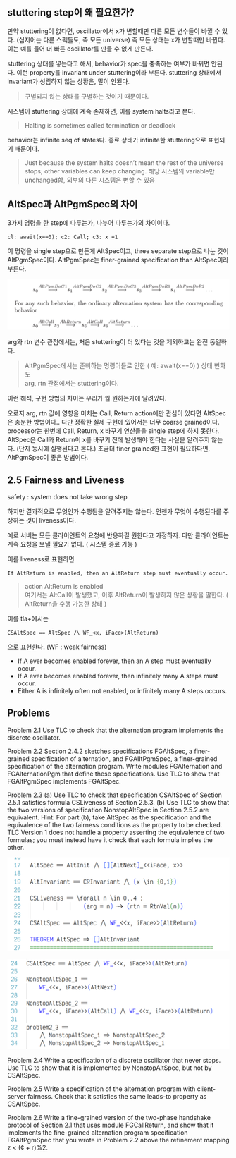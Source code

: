 ## stuttering step이 왜 필요한가?

만약 stuttering이 없다면, oscillator에서 x가 변할때만 다른 모든 변수들이 바뀔 수 있다. (심지어는 다른 스펙들도, 즉 모든 universe)
즉 모든 상태는 x가 변할때만 바뀐다. 이는 예를 들어 더 빠른 oscillator를 만들 수 없게 만든다.

stuttering 상태를 넣는다고 해서, behavior가 spec을 충족하는 여부가 바뀌면 안된다.
이런 property를 invariant under stuttering이라 부른다.
stuttering 상태에서 invariant가 성립하지 않는 상황은, 말이 안된다.

> 구별되지 않는 상태를 구별하는 것이기 때문이다.

시스템이 stuttering 상태에 계속 존재하면, 이를 system halts라고 본다.

> Halting is sometimes called termination or deadlock

behavior는 infinite seq of states다.
종료 상태가 infinite한 stuttering으로 표현되기 때문이다.

> Just because the system halts doesn’t mean the rest of the universe stops; other variables can keep changing.
> 해당 시스템의 variable만 unchanged함, 외부의 다른 시스템은 변할 수 있음 

## AltSpec과 AltPgmSpec의 차이

3가지 명령을 한 step에 다루는가, 나누어 다루는가의 차이이다.

```
cl: await(x==0); c2: Call; c3: x =1
```

이 명령을 single step으로 만든게 AltSpec이고,
three separate step으로 나눈 것이 AltPgmSpec이다. 
AltPgmSpec는 finer-grained specification than AltSpec이라 부른다.

![visualizing of behavior](image.png)

arg와 rtn 변수 관점에서는, 처음 stuttering이 더 있다는 것을 제외하고는 완전 동일하다. 

> AltPgmSpec에서는 준비하는 명령어들로 인한 ( 예: await(x==0) ) 상태 변화도  
> arg, rtn 관점에서는 stuttering이다.

이런 해석, 구현 방법의 차이는 우리가 뭘 원하는가에 달려있다.

오로지 arg, rtn 값에 영향을 미치는 Call, Return action에만 관심이 있다면 AltSpec은 충분한 방법이다.. 
다만 정확한 실제 구현에 있어서는 너무 coarse grained이다. processor는 한번에 
Call, Return, x 바꾸기 연산들을 single step에 하지 못한다.
AltSpec은 Call과 Return이 x를 바꾸기 전에 발생해야 한다는 사실을 알려주지 않는다. 
(단지 동시에 실행된다고 본다.)
조금더 finer grained한 표현이 필요하다면, AltPgmSpec이 좋은 방법이다.

## 2.5 Fairness and Liveness

safety : system does not take wrong step

하지만 결과적으로 무엇인가 수행됨을 알려주지는 않는다. 
언젠가 무엇이 수행된다를 주장하는 것이 liveness이다. 

예로 서버는 모든 클라이언트의 요청에 반응하길 원한다고 가정하자.
다만 클라이언트는 계속 요청을 보낼 필요가 없다. ( 시스템 종료 가능 )

이를 liveness로 표현하면

```
If AltReturn is enabled, then an AltReturn step must eventually occur.
```

> action AltReturn is enabled  
> 여기서는 AltCall이 발생했고, 이후 AltReturn이 발생하지 않은 상황을 말한다. ( AltReturn을 수행 가능한 상태 )

이를 tla+에서는 
```
CSAltSpec == AltSpec /\ WF_<x, iFace>(AltReturn)
```
으로 표현한다. (WF : weak fairness)

- If A ever becomes enabled forever, then an A step must eventually occur.
- If A ever becomes enabled forever, then infinitely many A steps must occur.
- Either A is infinitely often not enabled, or infinitely many A steps occurs.



## Problems

Problem 2.1 Use TLC to check that the alternation program implements the discrete oscillator. 

Problem 2.2 Section 2.4.2 sketches specifications FGAltSpec, a finer-grained specification of alternation, and FGAIltPgmSpec, a finer-grained specification of the alternation program. Write modules FGAlternation and FGAlternationPgm that define these specifications. Use TLC to show that FGAltPgmSpec implements FGAltSpec. 

Problem 2.3 (a) Use TLC to check that specification CSAltSpec of Section 2.5.1 satisfies formula CSLiveness of Section 2.5.3. (b) Use TLC to show that the two versions of specification NonstopAltSpec in Section 2.5.2 are equivalent. Hint: For part (b), take AltSpec as the specification and the equivalence of the two fairness conditions as the property to be checked. TLC Version 1 does not handle a property asserting the equivalence of two formulas; you must instead have it check that each formula implies the other. 

![2.3(a)](image-1.png)

![2.3(b)](image-2.png)

Problem 2.4 Write a specification of a discrete oscillator that never stops. Use TLC to show that it is implemented by NonstopAltSpec, but not by CSAltSpec. 

Problem 2.5 Write a specification of the alternation program with client-server fairness. Check that it satisfies the same leads-to property as CSAltSpec. 

Problem 2.6 Write a fine-grained version of the two-phase handshake protocol of Section 2.1 that uses module FGCallReturn, and show that it implements the fine-grained alternation program specification FGAltPgmSpec that you wrote in Problem 2.2 above the refinement mapping z < (¢ + r)%2.